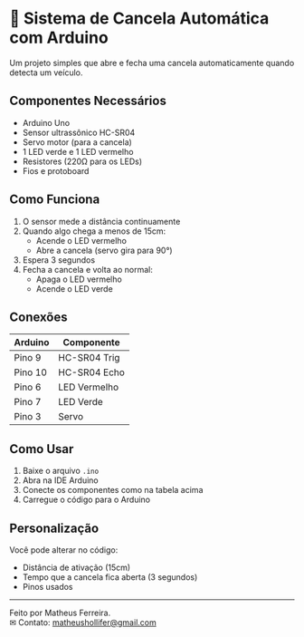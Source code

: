 # 🚗 Sistema de Cancela Automática com Arduino

Um projeto simples que abre e fecha uma cancela automaticamente quando detecta um veículo.

## Componentes Necessários
- Arduino Uno
- Sensor ultrassônico HC-SR04
- Servo motor (para a cancela)
- 1 LED verde e 1 LED vermelho
- Resistores (220Ω para os LEDs)
- Fios e protoboard

## Como Funciona
1. O sensor mede a distância continuamente
2. Quando algo chega a menos de 15cm:
   - Acende o LED vermelho
   - Abre a cancela (servo gira para 90°)
3. Espera 3 segundos
4. Fecha a cancela e volta ao normal:
   - Apaga o LED vermelho
   - Acende o LED verde

## Conexões
| Arduino | Componente |
|---------|------------|
| Pino 9  | HC-SR04 Trig |
| Pino 10 | HC-SR04 Echo |
| Pino 6  | LED Vermelho |
| Pino 7  | LED Verde |
| Pino 3  | Servo |

## Como Usar
1. Baixe o arquivo `.ino`
2. Abra na IDE Arduino
3. Conecte os componentes como na tabela acima
4. Carregue o código para o Arduino

## Personalização
Você pode alterar no código:
- Distância de ativação (15cm)
- Tempo que a cancela fica aberta (3 segundos)
- Pinos usados

---

Feito por Matheus Ferreira.  
✉ Contato: matheushollifer@gmail.com
